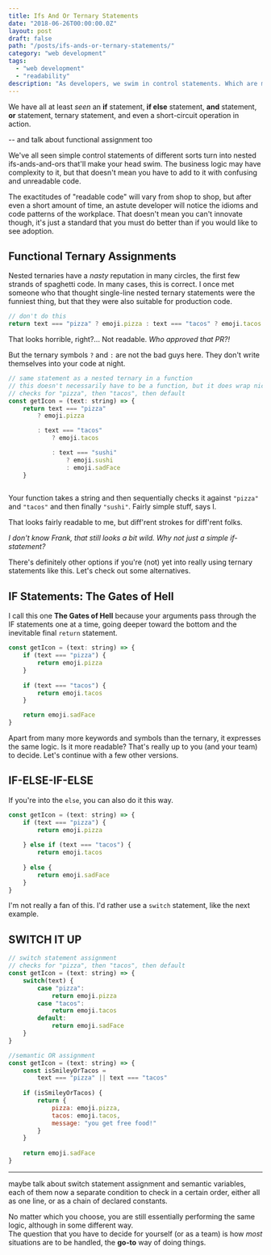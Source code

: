 ```yaml
---
title: Ifs And Or Ternary Statements
date: "2018-06-26T00:00:00.0Z"
layout: post
draft: false
path: "/posts/ifs-ands-or-ternary-statements/"
category: "web development"
tags:
  - "web development"
  - "readability"
description: "As developers, we swim in control statements. Which are most effective, and when?"
---
```


We have all at least *seen* an **if** statement, **if else** statement, **and** statement, **or** statement, ternary statement, and even a short-circuit operation in action.   

-- and talk about functional assignment too

We've all seen simple control statements of different sorts turn into nested ifs-ands-and-ors that'll make your head swim. The business logic may have complexity to it, but that doesn't mean you have to add to it with confusing and unreadable code.  

The exactitudes of "readable code" will vary from shop to shop, but after even a short amount of time, an astute developer will notice the idioms and code patterns of the workplace. That doesn't mean you can't innovate though, it's just a standard that you must do better than if you would like to see adoption.

## Functional Ternary Assignments 

Nested ternaries have a *nasty* reputation in many circles, the first few strands of spaghetti code. In many cases, this is correct. I once met someone who that thought single-line nested ternary statements were the funniest thing, but that they were also suitable for production code.

```javascript
// don't do this
return text === "pizza" ? emoji.pizza : text === "tacos" ? emoji.tacos : text === "sushi" ? emoji.sushi : emoji.sadFace
```

That looks horrible, right?... Not readable. *Who approved that PR?!*  

But the ternary symbols `?` and `:` are not the bad guys here. They don't write themselves into your code at night.

```javascript
// same statement as a nested ternary in a function
// this doesn't necessarily have to be a function, but it does wrap nicely
// checks for "pizza", then "tacos", then default
const getIcon = (text: string) => {
    return text === "pizza"
        ? emoji.pizza

        : text === "tacos"
            ? emoji.tacos

            : text === "sushi"
                ? emoji.sushi
                : emoji.sadFace            
    }
     
```

Your function takes a string and then sequentially checks it against `"pizza"` and `"tacos"` and then finally `"sushi"`. Fairly simple stuff, says I.  

That looks fairly readable to me, but diff'rent strokes for diff'rent folks.

*I don't know Frank, that still looks a bit wild. Why not just a simple if-statement?*  

There's definitely other options if you're (not) yet into really using ternary statements like this. Let's check out some alternatives.

## IF Statements: The Gates of Hell

I call this one **The Gates of Hell** because your arguments pass through the IF statements one at a time, going deeper toward the bottom and the inevitable final `return` statement.

```javascript
const getIcon = (text: string) => {
    if (text === "pizza") {
        return emoji.pizza
    }
    
    if (text === "tacos") {
        return emoji.tacos
    }

    return emoji.sadFace
}
```

Apart from many more keywords and symbols than the ternary, it expresses the same logic. Is it more readable? That's really up to you (and your team) to decide.
Let's continue with a few other versions.  

## IF-ELSE-IF-ELSE

If you're into the `else`, you can also do it this way.

```javascript
const getIcon = (text: string) => {
    if (text === "pizza") {
        return emoji.pizza
    
    } else if (text === "tacos") {
        return emoji.tacos
    
    } else {
        return emoji.sadFace
    }
}
```

I'm not really a fan of this. I'd rather use a `switch` statement, like the next example.

## SWITCH IT UP

```javascript
// switch statement assignment
// checks for "pizza", then "tacos", then default
const getIcon = (text: string) => {
    switch(text) {
        case "pizza":
            return emoji.pizza
        case "tacos":
            return emoji.tacos
        default: 
            return emoji.sadFace
    }
}
```

```javascript
//semantic OR assignment
const getIcon = (text: string) => {
    const isSmileyOrTacos = 
        text === "pizza" || text === "tacos"
    
    if (isSmileyOrTacos) {
        return { 
            pizza: emoji.pizza,
            tacos: emoji.tacos, 
            message: "you get free food!" 
        }
    }
    
    return emoji.sadFace
}

```


------

maybe talk about switch statement assignment and semantic variables, each of them now a separate condition to check in a certain order, either all as one line, or as a chain of declared constants.

No matter which you choose, you are still essentially performing the same logic, although in some different way.  
The question that you have to decide for yourself (or as a team) is how *most* situations are to be handled, the **go-to** way of doing things.
